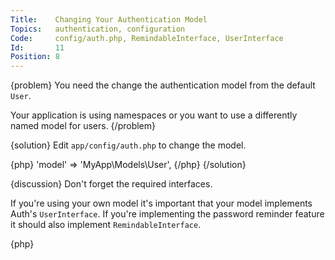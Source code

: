 ```yaml
---
Title:    Changing Your Authentication Model
Topics:   authentication, configuration
Code:     config/auth.php, RemindableInterface, UserInterface
Id:       11
Position: 8
---
```


{problem}
You need the change the authentication model from the default `User`.

Your application is using namespaces or you want to use a differently named model for users.
{/problem}

{solution}
Edit `app/config/auth.php` to change the model.

{php}
  	'model' => 'MyApp\Models\User',
{/php}
{/solution}

{discussion}
Don't forget the required interfaces.

If you're using your own model it's important that your model implements Auth's `UserInterface`. If you're implementing the password reminder feature it should also implement `RemindableInterface`.

{php}
<?php namespace MyApp\Models;

use Illuminate\Auth\UserInterface;
use Illuminate\Auth\Reminders\RemindableInterface;

class User extends \Eloquent implements UserInterface, RemindableInterface
{
	...
}
{/php}
{/discussion}

